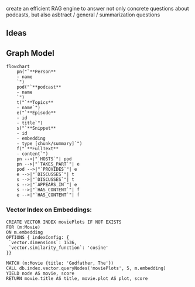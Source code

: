 create an efficient RAG engine to answer not only concrete questions about podcasts, but also asbtract / general / summarization questions

## Ideas

## Graph Model

```mermaid
flowchart
	pn("`**Person**
	- name
	`")
	pod("`**podcast**
	- name
	`")
	t("`**Topics**
	- name`")
	e("`**Episode**
	- id
	- title`")
	s("`**Snippet**
	- id
	- embedding
	- type [chunk/summary]`")
	f("`**FullText**
	- content`")
	pn -->|"`HOSTS`"| pod
	pn -->|"`TAKES_PART`"| e
	pod -->|"`PROVIDES`"| e
	e -->|"`DISCUSSES`"| t
	s -->|"`DISCUSSES`"| t
	s -->|"`APPEARS_IN`"| e
	s -->|"`HAS_CONTENT`"| f
	e -->|"`HAS_CONTENT`"| f
```

### Vector Index on Embeddings:

```
CREATE VECTOR INDEX moviePlots IF NOT EXISTS
FOR (m:Movie)
ON m.embedding
OPTIONS { indexConfig: {
 `vector.dimensions`: 1536,
 `vector.similarity_function`: 'cosine'
}}
```

```
MATCH (m:Movie {title: 'Godfather, The'})
CALL db.index.vector.queryNodes('moviePlots', 5, m.embedding)
YIELD node AS movie, score
RETURN movie.title AS title, movie.plot AS plot, score
```